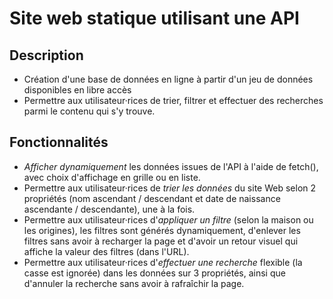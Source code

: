 # Site web statique utilisant une API

## Description

-   Création d'une base de données en ligne à partir d'un jeu de données disponibles en libre accès
-   Permettre aux utilisateur·rices de trier, filtrer et effectuer des recherches parmi le contenu qui s'y trouve.

## Fonctionnalités

-   _Afficher dynamiquement_ les données issues de l'API à l'aide de fetch(), avec choix d'affichage en grille ou en liste.
-   Permettre aux utilisateur·rices de _trier les données_ du site Web selon 2 propriétés (nom ascendant / descendant et date de naissance ascendante / descendante), une à la fois.
-   Permettre aux utilisateur·rices d'_appliquer un filtre_ (selon la maison ou les origines), les filtres sont générés dynamiquement, d'enlever les filtres sans avoir à recharger la page et d'avoir un retour visuel qui affiche la valeur des filtres (dans l'URL).
-   Permettre aux utilisateur·rices d'_effectuer une recherche_ flexible (la casse est ignorée) dans les données sur 3 propriétés, ainsi que d'annuler la recherche sans avoir à rafraîchir la page.
